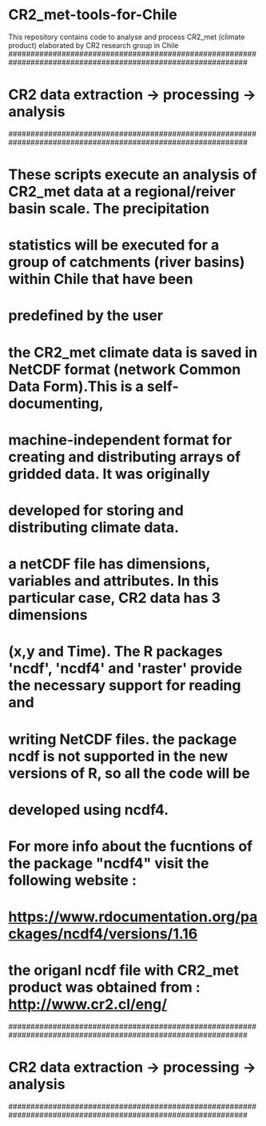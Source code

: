 # CR2_met-tools-for-Chile
This repository contains code to analyse and process CR2_met (climate product) elaborated by CR2 research group in Chile
##############################################################################################################
#                            CR2 data extraction -> processing -> analysis                                   #
##############################################################################################################

# These scripts execute an analysis of CR2_met data at a regional/reiver basin scale. The precipitation 
# statistics will be executed for a group of catchments (river basins) within Chile that have been 
# predefined by the user

# the CR2_met climate data is saved in NetCDF format (network Common Data Form).This is a self-documenting, 
# machine-independent format for creating and distributing arrays of gridded data. It was originally 
# developed for storing and distributing climate data.


# a netCDF file  has dimensions, variables and attributes. In this particular case, CR2 data has 3 dimensions
# (x,y and Time). The R packages 'ncdf', 'ncdf4' and 'raster' provide the  necessary support for reading and 
# writing NetCDF files. the package ncdf is not supported in the new versions of R, so all the code will be  
# developed using ncdf4.

# For more info about the fucntions of the package "ncdf4" visit the following website :

# https://www.rdocumentation.org/packages/ncdf4/versions/1.16


# the origanl ncdf file with CR2_met product was obtained from : http://www.cr2.cl/eng/ 

##############################################################################################################
#                            CR2 data extraction -> processing -> analysis                                   #
##############################################################################################################
